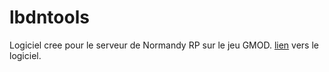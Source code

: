 # lbdntools

Logiciel cree pour le serveur de Normandy RP sur le jeu GMOD.
[lien](normandyrptools.herokuapp.com) vers le logiciel.
